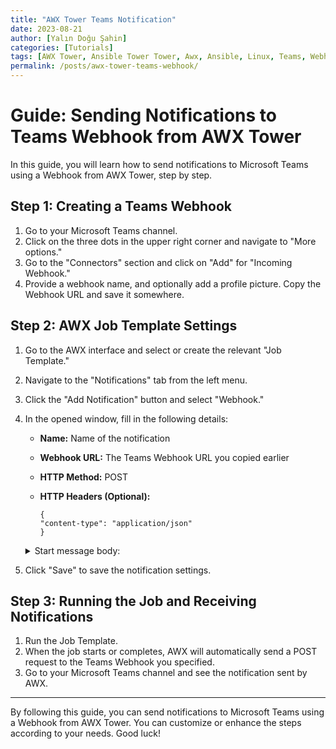 ```yaml
---
title: "AWX Tower Teams Notification"
date: 2023-08-21
author: [Yalın Doğu Şahin]
categories: [Tutorials]
tags: [AWX Tower, Ansible Tower Tower, Awx, Ansible, Linux, Teams, Webhook, Notification]
permalink: /posts/awx-tower-teams-webhook/
---
```



# Guide: Sending Notifications to Teams Webhook from AWX Tower

In this guide, you will learn how to send notifications to Microsoft Teams using a Webhook from AWX Tower, step by step.

## Step 1: Creating a Teams Webhook

1. Go to your Microsoft Teams channel.
2. Click on the three dots in the upper right corner and navigate to "More options."
3. Go to the "Connectors" section and click on "Add" for "Incoming Webhook."
4. Provide a webhook name, and optionally add a profile picture. Copy the Webhook URL and save it somewhere.

## Step 2: AWX Job Template Settings

1. Go to the AWX interface and select or create the relevant "Job Template."
2. Navigate to the "Notifications" tab from the left menu.
3. Click the "Add Notification" button and select "Webhook."
4. In the opened window, fill in the following details:
   - **Name:** Name of the notification
   - **Webhook URL:** The Teams Webhook URL you copied earlier
   - **HTTP Method:** POST
   - **HTTP Headers (Optional):**
     
     ```
     {
     "content-type": "application/json"
     }
     ```
    
    <details>
    <summary> Start message body: </summary>

       ```
       {   
       "@type": "MessageCard",
       "@context": "http://schema.org/extensions",
       "summary": "Job launched: {{ job.name }}",
       "title": "Job launched: {{ job.name }}",
       "themeColor": "FFFFFF",
       "sections": [
           {
               "activityTitle": "Details:",
               "activityImage": "https://georgekosmidis.azureedge.net/azure-architecture-icons/general/10010-icon-service-Quickstart-Center-2048x2048.png",
               "facts": [
                   {
                       "name": "Start date",
                       "value": "{{ job.started }}"
                   },
                   {
                       "name": "Inventory",
                       "value": "{{ job.summary_fields.inventory.name }}"
                   },
                   {
                       "name": "Created by",
                       "value": "{{ job.summary_fields.created_by.first_name }} {{ job.summary_fields.created_by.last_name }}"
                   }
               ]
           }
       ],
       "potentialAction": [
           {
               "@context": "http://schema.org",
               "@type": "ViewAction",
               "name": "View on Ansible",
               "target": [
                   "{{ url }}"
               ]
           }
       ]
       }
       ```

    </details>
   

    


5. Click "Save" to save the notification settings.

## Step 3: Running the Job and Receiving Notifications

1. Run the Job Template.
2. When the job starts or completes, AWX will automatically send a POST request to the Teams Webhook you specified.
3. Go to your Microsoft Teams channel and see the notification sent by AWX.

---

By following this guide, you can send notifications to Microsoft Teams using a Webhook from AWX Tower. You can customize or enhance the steps according to your needs. Good luck!
